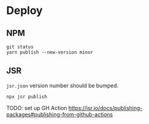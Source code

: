# Deploy

## NPM

```
git status
yarn publish --new-version minor
```

## JSR

`jsr.json` version number should be bumped.

```
npx jsr publish
```

TODO: set up GH Action https://jsr.io/docs/publishing-packages#publishing-from-github-actions
